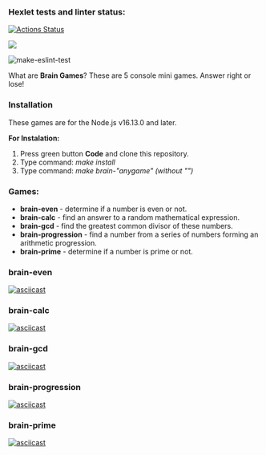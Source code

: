### Hexlet tests and linter status:
[![Actions Status](https://github.com/flickystyle/frontend-project-lvl1/workflows/hexlet-check/badge.svg)](https://github.com/flickystyle/frontend-project-lvl1/actions)

<a href="https://codeclimate.com/github/flickystyle/frontend-project-lvl1/maintainability"><img src="https://api.codeclimate.com/v1/badges/22645a1d20b242fe2f60/maintainability" /></a>

![make-eslint-test](https://github.com/flickystyle/frontend-project-lvl1/actions/workflows/make-eslint-test.yml/badge.svg)

What are **Brain Games**? These are 5 console mini games. Answer right or lose!

### Installation
These games are for the Node.js v16.13.0 and later.

**For Instalation:**

 1. Press green button **Code** and clone this repository.
 2. Type command: _make install_
 3. Type command: _make brain-"anygame" (without "")_
  
### Games:
+ **brain-even** - determine if a number is even or not.
+ **brain-calc** - find an answer to a random mathematical expression.
+ **brain-gcd** - find the greatest common divisor of these numbers.
+ **brain-progression** - find a number from a series of numbers forming an arithmetic progression.
+ **brain-prime** - determine if a number is prime or not.

### brain-even
[![asciicast](https://asciinema.org/a/5EYLnv9BaYUwceOuAdhmYYBAZ.svg)](https://asciinema.org/a/5EYLnv9BaYUwceOuAdhmYYBAZ)
### brain-calc
[![asciicast](https://asciinema.org/a/wVWJTEsswIXkG06lP6uIxPCsv.svg)](https://asciinema.org/a/wVWJTEsswIXkG06lP6uIxPCsv)
### brain-gcd
[![asciicast](https://asciinema.org/a/dRPeha2A5bTu5XUzPpjf5MJO9.svg)](https://asciinema.org/a/dRPeha2A5bTu5XUzPpjf5MJO9)
### brain-progression
[![asciicast](https://asciinema.org/a/448219.svg)](https://asciinema.org/a/448219)
### brain-prime
[![asciicast](https://asciinema.org/a/448250.svg)](https://asciinema.org/a/448250)